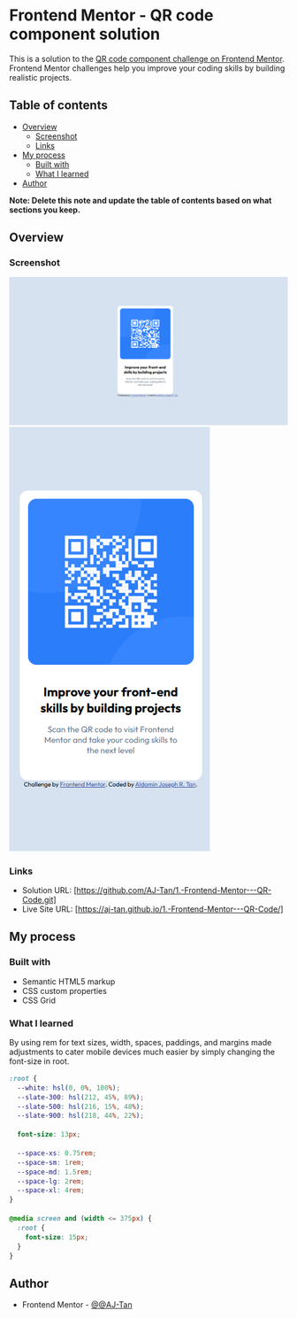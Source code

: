 # Frontend Mentor - QR code component solution

This is a solution to the [QR code component challenge on Frontend Mentor](https://www.frontendmentor.io/challenges/qr-code-component-iux_sIO_H). Frontend Mentor challenges help you improve your coding skills by building realistic projects.

## Table of contents

- [Overview](#overview)
  - [Screenshot](#screenshot)
  - [Links](#links)
- [My process](#my-process)
  - [Built with](#built-with)
  - [What I learned](#what-i-learned)
- [Author](#author)

**Note: Delete this note and update the table of contents based on what sections you keep.**

## Overview

### Screenshot

![Desktop Design](image.png)
![Mobile Design](image-1.png)

### Links

- Solution URL: [https://github.com/AJ-Tan/1.-Frontend-Mentor---QR-Code.git]
- Live Site URL: [https://aj-tan.github.io/1.-Frontend-Mentor---QR-Code/]

## My process

### Built with

- Semantic HTML5 markup
- CSS custom properties
- CSS Grid

### What I learned

By using rem for text sizes, width, spaces, paddings, and margins made adjustments to cater mobile devices much easier by simply changing the font-size in root.

```css
:root {
  --white: hsl(0, 0%, 100%);
  --slate-300: hsl(212, 45%, 89%);
  --slate-500: hsl(216, 15%, 48%);
  --slate-900: hsl(218, 44%, 22%);

  font-size: 13px;

  --space-xs: 0.75rem;
  --space-sm: 1rem;
  --space-md: 1.5rem;
  --space-lg: 2rem;
  --space-xl: 4rem;
}

@media screen and (width <= 375px) {
  :root {
    font-size: 15px;
  }
}
```

## Author

- Frontend Mentor - [@@AJ-Tan](https://www.frontendmentor.io/profile/AJ-Tan)
